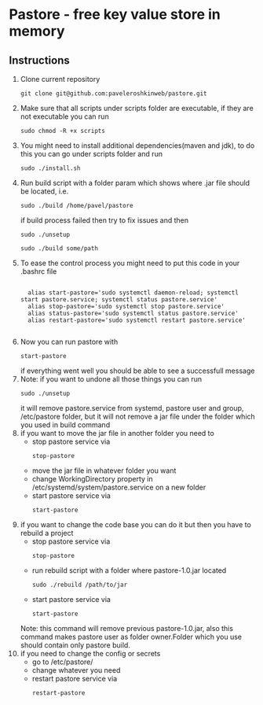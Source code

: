 <h1>Pastore - free key value store in memory</h1>

<h2>Instructions</h2>
<ol>
  <li>Clone current repository <pre><code>git clone git@github.com:paveleroshkinweb/pastore.git</pre></code></li>
  <li>Make sure that all scripts under scripts folder are executable, if they are not executable you can run <pre><code>sudo chmod -R +x scripts</pre></code></li>
  <li>You might need to install additional dependencies(maven and jdk), to do this you can go under scripts folder and run <pre><code>sudo ./install.sh</pre></code></li>
  <li>Run build script with a folder param which shows where .jar file should be located, i.e.<pre><code>sudo ./build /home/pavel/pastore</pre></code>if build process failed then try to fix issues and then <pre><code>sudo ./unsetup</pre></code><pre><code>sudo ./build some/path</pre></code></li>
  <li>To ease the control process you might need to put this code in your .bashrc file
  <pre><code>
  alias start-pastore='sudo systemctl daemon-reload; systemctl start pastore.service; systemctl status pastore.service'
  alias stop-pastore='sudo systemctl stop pastore.service'
  alias status-pastore='sudo systemctl status pastore.service'
  alias restart-pastore='sudo systemctl restart pastore.service'
  </pre></code></li>
  <li>Now you can run pastore with <pre><code>start-pastore</pre></code>if everything went well you should be able to see a successfull message</li>
  <li>Note: if you want to undone all those things you can run <pre><code>sudo ./unsetup</pre></code>it will remove pastore.service from systemd, pastore user and group, /etc/pastore folder, but it will not remove a jar file under the folder which you used in build command</li>
  <li>if you want to move the jar file in another folder you need to
    <ul>
      <li>stop pastore service via<pre><code>stop-pastore</pre></code>
      <li>move the jar file in whatever folder you want</li>
      <li>change WorkingDirectory property in /etc/systemd/system/pastore.service on a new folder</li>
      <li>start pastore service via<pre><code>start-pastore</pre></code></li>
    </ul>
  </li>
  <li>if you want to change the code base you can do it but then you have to rebuild a project
    <ul>
      <li>stop pastore service via<pre><code>stop-pastore</pre></code></li>
      <li>run rebuild script with a folder where pastore-1.0.jar located<pre><code>sudo ./rebuild /path/to/jar</pre></code></li>
      <li>start pastore service via<pre><code>start-pastore</pre></code></li>
    </ul>
    Note: this command will remove previous pastore-1.0.jar, also this command makes pastore user as folder owner.Folder which you use should contain only pastore build.
  </li>
  <li>if you need to change the config or secrets
    <ul>
      <li>go to /etc/pastore/</li>
      <li>change whatever you need</li>
      <li>restart pastore service via <pre><code>restart-pastore</pre></code></li>
    </ul>
  </li>
</ol>